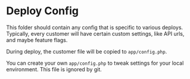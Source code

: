 Deploy Config
=============

This folder should contain any config that is specific to various deploys.
Typically, every customer will have certain custom settings, like API urls,
and maybe feature flags.

During deploy, the customer file will be copied to `app/config.php`.

You can create your own `app/config.php` to tweak settings for your local
environment. This file is ignored by git.
